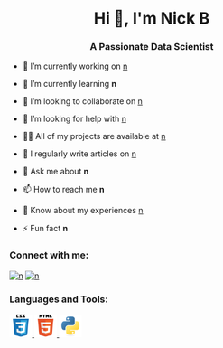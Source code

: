 <h1 align="center">Hi 👋, I'm Nick B</h1>
<h3 align="center">A Passionate Data Scientist</h3>

- 🔭 I’m currently working on [n](n)

- 🌱 I’m currently learning **n**

- 👯 I’m looking to collaborate on [n](n)

- 🤝 I’m looking for help with [n](n)

- 👨‍💻 All of my projects are available at [n](n)

- 📝 I regularly write articles on [n](n)

- 💬 Ask me about **n**

- 📫 How to reach me **n**

- 📄 Know about my experiences [n](n)

- ⚡ Fun fact **n**

<h3 align="left">Connect with me:</h3>
<p align="left">
<a href="https://linkedin.com/in/n" target="blank"><img align="center" src="https://raw.githubusercontent.com/rahuldkjain/github-profile-readme-generator/master/src/images/icons/Social/linked-in-alt.svg" alt="n" height="30" width="40" /></a>
<a href="https://kaggle.com/n" target="blank"><img align="center" src="https://raw.githubusercontent.com/rahuldkjain/github-profile-readme-generator/master/src/images/icons/Social/kaggle.svg" alt="n" height="30" width="40" /></a>
</p>

<h3 align="left">Languages and Tools:</h3>
<p align="left"> <a href="https://www.w3schools.com/css/" target="_blank" rel="noreferrer"> <img src="https://raw.githubusercontent.com/devicons/devicon/master/icons/css3/css3-original-wordmark.svg" alt="css3" width="40" height="40"/> </a> <a href="https://www.w3.org/html/" target="_blank" rel="noreferrer"> <img src="https://raw.githubusercontent.com/devicons/devicon/master/icons/html5/html5-original-wordmark.svg" alt="html5" width="40" height="40"/> </a> <a href="https://www.python.org" target="_blank" rel="noreferrer"> <img src="https://raw.githubusercontent.com/devicons/devicon/master/icons/python/python-original.svg" alt="python" width="40" height="40"/> </a> </p>
